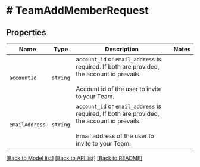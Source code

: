 # # TeamAddMemberRequest



## Properties

Name | Type | Description | Notes
------------ | ------------- | ------------- | -------------
| `accountId` | ```string``` |  `account_id` or `email_address` is required. If both are provided, the account id prevails. <br><br>Account id of the user to invite to your Team.  |  |
| `emailAddress` | ```string``` |  `account_id` or `email_address` is required, If both are provided, the account id prevails. <br><br>Email address of the user to invite to your Team.  |  |

[[Back to Model list]](../../README.md#models) [[Back to API list]](../../README.md#endpoints) [[Back to README]](../../README.md)
